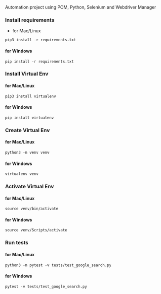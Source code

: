 Automation project using POM, Python, Selenium and Webdriver Manager

### Install requirements
- for Mac/Linux
```
pip3 install -r requirements.txt
```
#### for Windows
```pip install -r requirements.txt```


### Install Virtual Env
#### for Mac/Linux
```pip3 install virtualenv```
#### for Windows
```pip install virtualenv```


### Create Virtual Env
#### for Mac/Linux
```python3 -m venv venv```
#### for Windows
```virtualenv venv```


### Activate Virtual Env
#### for Mac/Linux
```source venv/bin/activate```
#### for Windows
```source venv/Scripts/activate```


### Run tests
#### for Mac/Linux
```python3 -m pytest -v tests/test_google_search.py```
#### for Windows
```pytest -v tests/test_google_search.py```